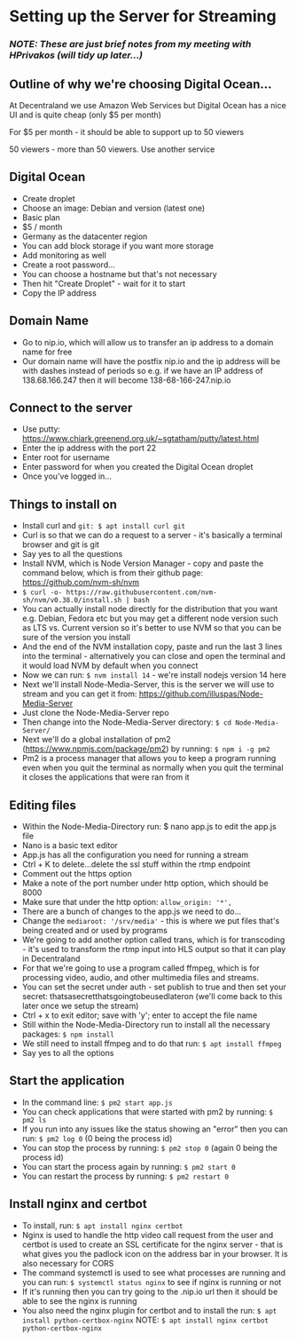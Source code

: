 # Setting up the Server for Streaming

### _NOTE: These are just brief notes from my meeting with HPrivakos (will tidy up later...)_

## Outline of why we're choosing Digital Ocean…

At Decentraland we use Amazon Web Services but Digital Ocean has a nice UI and is quite cheap (only $5 per month)

For $5 per month - it should be able to support up to 50 viewers

50 viewers - more than 50 viewers. Use another service

## Digital Ocean 

* Create droplet
* Choose an image: Debian and version (latest one)
* Basic plan
* $5 / month
* Germany as the datacenter region
* You can add block storage if you want more storage
* Add monitoring as well
* Create a root password…
* You can choose a hostname but that's not necessary
* Then hit "Create Droplet" - wait for it to start
* Copy the IP address

## Domain Name

* Go to nip.io, which will allow us to transfer an ip address to a domain name for free
* Our domain name will have the postfix nip.io and the ip address will be with dashes instead of periods so e.g. if we have an IP address of 138.68.166.247 then it will become 138-68-166-247.nip.io

## Connect to the server

* Use putty: https://www.chiark.greenend.org.uk/~sgtatham/putty/latest.html
* Enter the ip address with the port 22
* Enter root for username
* Enter password for when you created the Digital Ocean droplet
* Once you've logged in...

## Things to install on 

* Install curl and ```git: $ apt install curl git```
* Curl is so that we can do a request to a server - it's basically a terminal browser and git is git
* Say yes to all the questions
* Install NVM, which is Node Version Manager - copy and paste the command below, which is from their github page: https://github.com/nvm-sh/nvm
* ```$ curl -o- https://raw.githubusercontent.com/nvm-sh/nvm/v0.38.0/install.sh | bash```
* You can actually install node directly for the distribution that you want e.g. Debian, Fedora etc but you may get a different node version such as LTS vs. Current version so it's better to use NVM so that you can be sure of the version you install
* And the end of the NVM installation copy, paste and run the last 3 lines into the terminal - alternatively you can close and open the terminal and it would load NVM by default when you connect
* Now we can run: ```$ nvm install 14``` - we're install nodejs version 14 here
* Next we'll install Node-Media-Server, this is the server we will use to stream and you can get it from: https://github.com/illuspas/Node-Media-Server
* Just clone the Node-Media-Server repo
* Then change into the Node-Media-Server directory: ```$ cd Node-Media-Server/```
* Next we'll do a global installation of pm2 (https://www.npmjs.com/package/pm2) by running: ```$ npm i -g pm2```
* Pm2 is a process manager that allows you to keep a program running even when you quit the terminal as normally when you quit the terminal it closes the applications that were ran from it

## Editing files

* Within the Node-Media-Directory run: $ nano app.js to edit the app.js file
* Nano is a basic text editor
* App.js has all the configuration you need for running a stream
* Ctrl + K to delete...delete the ssl stuff within the rtmp endpoint 
* Comment out the https option
* Make a note of the port number under http option, which should be 8000 
* Make sure that under the http option: ```allow_origin: '*',```
* There are a bunch of changes to the app.js we need to do...
* Change the ```mediaroot: '/srv/media'``` - this is where we put files that's being created and or used by programs 
* We're going to add another option called trans, which is for transcoding - it's used to transform the rtmp input into HLS output so that it can play in Decentraland
* For that we're going to use a program called ffmpeg, which is for processing video, audio, and other multimedia files and streams.
* You can set the secret under auth - set publish to true and then set your secret: thatsasecretthatsgoingtobeusedlateron (we'll come back to this later once we setup the stream)
* Ctrl + x to exit editor; save with 'y'; enter to accept the file name
* Still within the Node-Media-Directory run to install all the necessary packages: ```$ npm install```
* We still need to install ffmpeg and to do that run: ```$ apt install ffmpeg```
* Say yes to all the options

## Start the application

* In the command line: ```$ pm2 start app.js```
* You can check applications that were started with pm2 by running: ```$ pm2 ls```
* If you run into any issues like the status showing an "error" then you can run: ```$ pm2 log 0``` (0 being the process id)
* You can stop the process by running: ```$ pm2 stop 0``` (again 0 being the process id)
* You can start the process again by running: ```$ pm2 start 0```
* You can restart the process by running: ```$ pm2 restart 0```

## Install nginx and certbot

* To install, run: ```$ apt install nginx certbot```
* Nginx is used to handle the http video call request from the user and certbot is used to create an SSL certificate for the nginx server - that is what gives you the padlock icon on the address bar in your browser. It is also necessary for CORS
* The command systemctl is used to see what processes are running and you can run: ```$ systemctl status nginx``` to see if nginx is running or not
* If it's running then you can try going to the <ip-address>.nip.io url then it should be able to see the nginx is running
* You also need the nginx plugin for certbot and to install the run: ```$ apt install python-certbox-nginx```
NOTE: ```$ apt install nginx certbot python-certbox-nginx```
